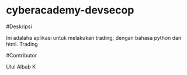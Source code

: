 # cyberacademy-devsecop

#Deskripsi

Ini adalaha aplikasi untuk melakukan trading, dengan bahasa python dan html. Trading

#Contributor

Ulul Albab K